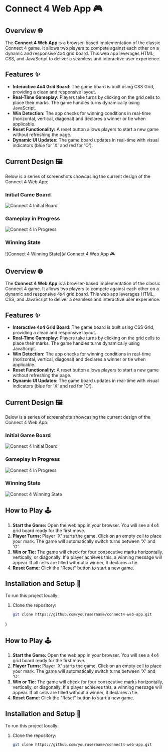 # Connect 4 Web App 🎮

## Overview 🌐

The **Connect 4 Web App** is a browser-based implementation of the classic Connect 4 game. It allows two players to compete against each other on a dynamic and responsive 4x4 grid board. This web app leverages HTML, CSS, and JavaScript to deliver a seamless and interactive user experience.

## Features ✨

- **Interactive 4x4 Grid Board:** The game board is built using CSS Grid, providing a clean and responsive layout.
- **Real-Time Gameplay:** Players take turns by clicking on the grid cells to place their marks. The game handles turns dynamically using JavaScript.
- **Win Detection:** The app checks for winning conditions in real-time (horizontal, vertical, diagonal) and declares a winner or tie when applicable.
- **Reset Functionality:** A reset button allows players to start a new game without refreshing the page.
- **Dynamic UI Updates:** The game board updates in real-time with visual indicators (blue for 'X' and red for 'O').

## Current Design 🖼

Below is a series of screenshots showcasing the current design of the Connect 4 Web App:

### Initial Game Board
![Connect 4 Initial Board](data:image/png;base64,iVBORw0KGgoAAAANSUhEUgAA...)

### Gameplay in Progress
![Connect 4 In Progress](data:image/png;base64,iVBORw0KGgoAAAANSUhEUgAA...)

### Winning State
![Connect 4 Winning State](# Connect 4 Web App 🎮

## Overview 🌐

The **Connect 4 Web App** is a browser-based implementation of the classic Connect 4 game. It allows two players to compete against each other on a dynamic and responsive 4x4 grid board. This web app leverages HTML, CSS, and JavaScript to deliver a seamless and interactive user experience.

## Features ✨

- **Interactive 4x4 Grid Board:** The game board is built using CSS Grid, providing a clean and responsive layout.
- **Real-Time Gameplay:** Players take turns by clicking on the grid cells to place their marks. The game handles turns dynamically using JavaScript.
- **Win Detection:** The app checks for winning conditions in real-time (horizontal, vertical, diagonal) and declares a winner or tie when applicable.
- **Reset Functionality:** A reset button allows players to start a new game without refreshing the page.
- **Dynamic UI Updates:** The game board updates in real-time with visual indicators (blue for 'X' and red for 'O').

## Current Design 🖼

Below is a series of screenshots showcasing the current design of the Connect 4 Web App:

### Initial Game Board
![Connect 4 Initial Board](data:image/png;base64,iVBORw0KGgoAAAANSUhEUgAA...)

### Gameplay in Progress
![Connect 4 In Progress](data:image/png;base64,iVBORw0KGgoAAAANSUhEUgAA...)

### Winning State
![Connect 4 Winning State](data:image/png;base64,iVBORw0KGgoAAAANSUhEUgAA...)

## How to Play 🕹

1. **Start the Game:** Open the web app in your browser. You will see a 4x4 grid board ready for the first move.
2. **Player Turns:** Player 'X' starts the game. Click on an empty cell to place your mark. The game will automatically switch turns between 'X' and 'O'.
3. **Win or Tie:** The game will check for four consecutive marks horizontally, vertically, or diagonally. If a player achieves this, a winning message will appear. If all cells are filled without a winner, it declares a tie.
4. **Reset Game:** Click the "Reset" button to start a new game.

## Installation and Setup 🚀

To run this project locally:

1. Clone the repository:
   ```bash
   git clone https://github.com/yourusername/connect4-web-app.git
)

## How to Play 🕹

1. **Start the Game:** Open the web app in your browser. You will see a 4x4 grid board ready for the first move.
2. **Player Turns:** Player 'X' starts the game. Click on an empty cell to place your mark. The game will automatically switch turns between 'X' and 'O'.
3. **Win or Tie:** The game will check for four consecutive marks horizontally, vertically, or diagonally. If a player achieves this, a winning message will appear. If all cells are filled without a winner, it declares a tie.
4. **Reset Game:** Click the "Reset" button to start a new game.

## Installation and Setup 🚀

To run this project locally:

1. Clone the repository:
   ```bash
   git clone https://github.com/yourusername/connect4-web-app.git
